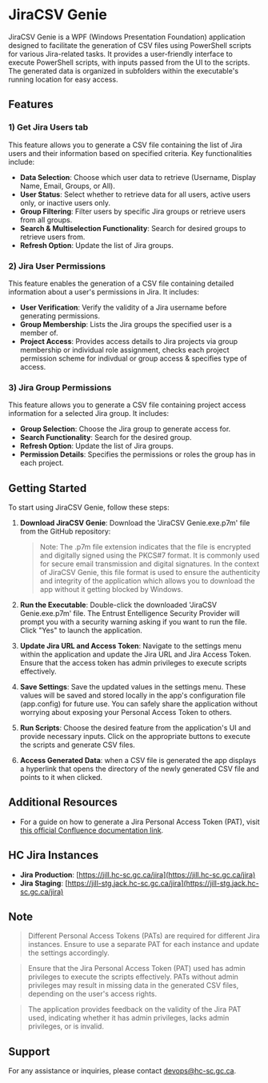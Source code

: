# JiraCSV Genie

JiraCSV Genie is a WPF (Windows Presentation Foundation) application designed to facilitate the generation of CSV files using PowerShell scripts for various Jira-related tasks. It provides a user-friendly interface to execute PowerShell scripts, with inputs passed from the UI to the scripts. The generated data is organized in subfolders within the executable's running location for easy access.

## Features

### 1) Get Jira Users tab

This feature allows you to generate a CSV file containing the list of Jira users and their information based on specified criteria. Key functionalities include:

- **Data Selection**: Choose which user data to retrieve (Username, Display Name, Email, Groups, or All).
- **User Status**: Select whether to retrieve data for all users, active users only, or inactive users only.
- **Group Filtering**: Filter users by specific Jira groups or retrieve users from all groups.
- **Search & Multiselection Functionality**: Search for desired groups to retrieve users from.
- **Refresh Option**: Update the list of Jira groups.

### 2) Jira User Permissions

This feature enables the generation of a CSV file containing detailed information about a user's permissions in Jira. It includes:

- **User Verification**: Verify the validity of a Jira username before generating permissions.
- **Group Membership**: Lists the Jira groups the specified user is a member of.
- **Project Access**: Provides access details to Jira projects via group membership or individual role assignment, checks each project permission scheme for indivdual or group access & specifies type of access.

### 3) Jira Group Permissions

This feature allows you to generate a CSV file containing project access information for a selected Jira group. It includes:

- **Group Selection**: Choose the Jira group to generate access for.
- **Search Functionality**: Search for the desired group.
- **Refresh Option**: Update the list of Jira groups.
- **Permission Details**: Specifies the permissions or roles the group has in each project.

## Getting Started

To start using JiraCSV Genie, follow these steps:

1. **Download JiraCSV Genie**: Download the 'JiraCSV Genie.exe.p7m' file from the GitHub repository: 

    > Note: The .p7m file extension indicates that the file is encrypted and digitally signed using the PKCS#7 format. It is commonly used for secure email transmission and digital signatures. In the context of JiraCSV Genie, this file format is used to ensure the authenticity and integrity of the application which allows you to download the app without it getting blocked by Windows.

2. **Run the Executable**: Double-click the downloaded 'JiraCSV Genie.exe.p7m' file. The Entrust Entelligence Security Provider will prompt you with a security warning asking if you want to run the file. Click "Yes" to launch the application.

3. **Update Jira URL and Access Token**: Navigate to the settings menu within the application and update the Jira URL and Jira Access Token. Ensure that the access token has admin privileges to execute scripts effectively.
   
4. **Save Settings**: Save the updated values in the settings menu. These values will be saved and stored locally in the app's configuration file (app.config) for future use. You can safely share the application without worrying about exposing your Personal Access Token to others.

5. **Run Scripts**: Choose the desired feature from the application's UI and provide necessary inputs. Click on the appropriate buttons to execute the scripts and generate CSV files.

6. **Access Generated Data**: when a CSV file is generated the app displays a hyperlink that opens the directory of the newly generated CSV file and points to it when clicked.

## Additional Resources

- For a guide on how to generate a Jira Personal Access Token (PAT), visit [this official Confluence documentation link](https://confluence.atlassian.com/enterprise/using-personal-access-tokens-1026032365.html).

## HC Jira Instances

- **Jira Production**: [https://jill.hc-sc.gc.ca/jira](https://jill.hc-sc.gc.ca/jira)
- **Jira Staging**: [https://jill-stg.jack.hc-sc.gc.ca/jira](https://jill-stg.jack.hc-sc.gc.ca/jira)


## Note
> Different Personal Access Tokens (PATs) are required for different Jira instances. Ensure to use a separate PAT for each instance and update the settings accordingly.

> Ensure that the Jira Personal Access Token (PAT) used has admin privileges to execute the scripts effectively. PATs without admin privileges may result in missing data in the generated CSV files, depending on the user's access rights.

> The application provides feedback on the validity of the Jira PAT used, indicating whether it has admin privileges, lacks admin privileges, or is invalid.

## Support

For any assistance or inquiries, please contact [devops@hc-sc.gc.ca](mailto:devops@hc-sc.gc.ca).

